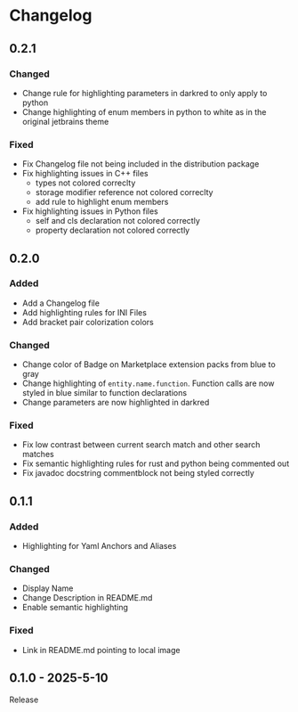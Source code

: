 # Changelog


## 0.2.1

### Changed
- Change rule for highlighting parameters in darkred to only apply to python
- Change highlighting of enum members in python to white as in the original jetbrains theme

### Fixed
- Fix Changelog file not being included in the distribution package
- Fix highlighting issues in C++ files
    - types not colored correclty
    - storage modifier reference not colored correclty
    - add rule to highlight enum members
- Fix highlighting issues in Python files
    - self and cls declaration not colored correctly
    - property declaration not colored correctly


## 0.2.0

### Added
- Add a Changelog file
- Add highlighting rules for INI Files
- Add bracket pair colorization colors

### Changed
- Change color of Badge on Marketplace extension packs from blue to gray
- Change highlighting of `entity.name.function`. Function calls are now styled in blue similar to function declarations
- Change parameters are now highlighted in darkred

### Fixed
- Fix low contrast between current search match and other search matches 
- Fix semantic highlighting rules for rust and python being commented out
- Fix javadoc docstring commentblock not being styled correctly


## 0.1.1

### Added
- Highlighting for Yaml Anchors and Aliases

### Changed
- Display Name
- Change Description in README.md
- Enable semantic highlighting

### Fixed
- Link in README.md pointing to local image


## 0.1.0 - 2025-5-10

Release
